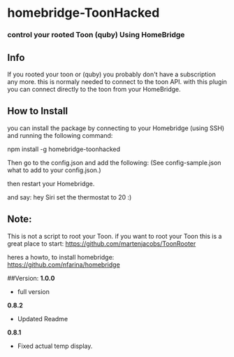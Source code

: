 # homebridge-ToonHacked

### control your rooted Toon (quby) Using HomeBridge

## Info
If you rooted your toon or (quby) you probably don't have a subscription any more. this is normaly needed to connect to the toon API.
with this plugin you can connect directly to the toon from your HomeBridge.


## How to Install
you can install the package by connecting to your Homebridge (using SSH) and running the following command:  

npm install -g homebridge-toonhacked

Then go to the config.json and add the following: 
(See config-sample.json what to add to your config.json.)

then restart your Homebridge.

and say: hey Siri set the thermostat to 20 :)
## Note: 
This is not a script to root your Toon. if you want to root your Toon this is a great place to start: 
https://github.com/martenjacobs/ToonRooter

heres a howto, to install homebridge:
https://github.com/nfarina/homebridge

##Version:
**1.0.0**
- full version

**0.8.2**
- Updated Readme

**0.8.1**
- Fixed actual temp display.

